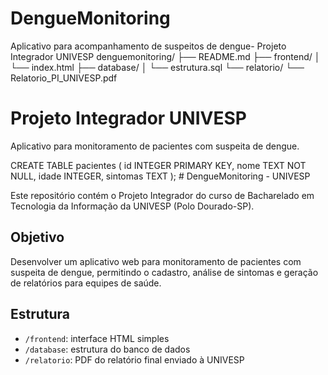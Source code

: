 # DengueMonitoring
Aplicativo para acompanhamento de suspeitos de dengue- Projeto Integrador UNIVESP
denguemonitoring/
├── README.md
├── frontend/
│   └── index.html
├── database/
│   └── estrutura.sql
└── relatorio/
    └── Relatorio_PI_UNIVESP.pdf
<!DOCTYPE html>
<html lang="pt-BR">
<head>
  <meta charset="UTF-8">
  <title>DengueMonitoring - UNIVESP</title>
</head>
<body>
  <h1>Projeto Integrador UNIVESP</h1>
  <p>Aplicativo para monitoramento de pacientes com suspeita de dengue.</p>
</body>
</html>
CREATE TABLE pacientes (
  id INTEGER PRIMARY KEY,
  nome TEXT NOT NULL,
  idade INTEGER,
  sintomas TEXT
);
# DengueMonitoring - UNIVESP

Este repositório contém o Projeto Integrador do curso de Bacharelado em Tecnologia da Informação da UNIVESP (Polo Dourado-SP).

## Objetivo

Desenvolver um aplicativo web para monitoramento de pacientes com suspeita de dengue, permitindo o cadastro, análise de sintomas e geração de relatórios para equipes de saúde.

## Estrutura

- `/frontend`: interface HTML simples
- `/database`: estrutura do banco de dados
- `/relatorio`: PDF do relatório final enviado à UNIVESP
